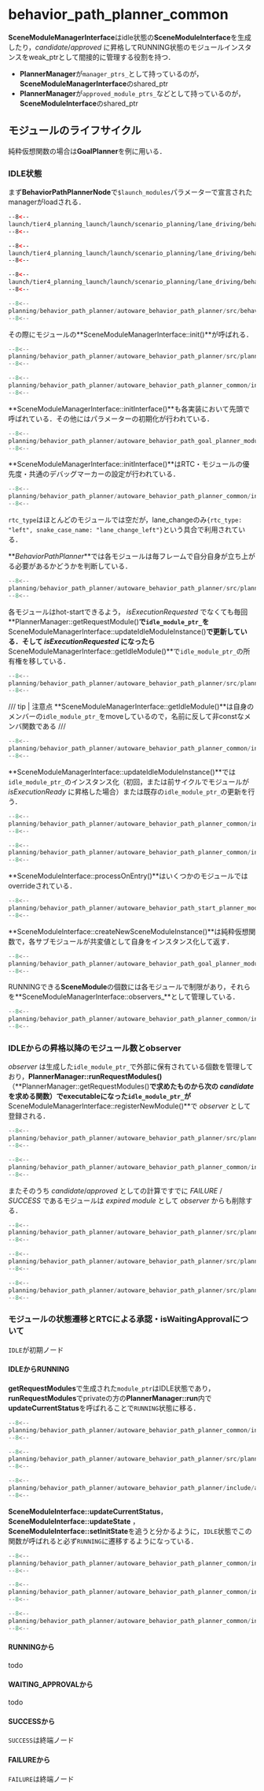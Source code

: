 # behavior_path_planner_common

**SceneModuleManagerInterface**はidle状態の**SceneModuleInterface**を生成したり，_candidate_/_approved_ に昇格してRUNNING状態のモジュールインスタンスをweak_ptrとして間接的に管理する役割を持つ．

- **PlannerManager**が`manager_ptrs_`として持っているのが，**SceneModuleManagerInterface**のshared_ptr
- **PlannerManager**が`approved_module_ptrs_`などとして持っているのが，**SceneModuleInterface**のshared_ptr

## モジュールのライフサイクル

純粋仮想関数の場合は**GoalPlanner**を例に用いる．

### IDLE状態

まず**BehaviorPathPlannerNode**で`$launch_modules`パラメーターで宣言されたmanagerがloadされる．

```xml title="tier4_planning_launch/launch/~/behavior_planning.launch.xml:40:45"
--8<--
launch/tier4_planning_launch/launch/scenario_planning/lane_driving/behavior_planning/behavior_planning.launch.xml:40:45
--8<--
```

```xml title="tier4_planning_launch/launch/~/behavior_planning.launch.xml:91:96"
--8<--
launch/tier4_planning_launch/launch/scenario_planning/lane_driving/behavior_planning/behavior_planning.launch.xml:91:96
--8<--
```

```xml title="tier4_planning_launch/launch/~/behavior_planning.launch.xml:193:193""
--8<--
launch/tier4_planning_launch/launch/scenario_planning/lane_driving/behavior_planning/behavior_planning.launch.xml:193:193
--8<--
```

```cpp title="autoware_behavior_path_planner/src/behavior_path_planner_node.cpp:76:82@BehaviorPathPlannerNode()"
--8<--
planning/behavior_path_planner/autoware_behavior_path_planner/src/behavior_path_planner_node.cpp:76:82
--8<--
```

その際にモジュールの**SceneModuleManagerInterface::init()**が呼ばれる．

```cpp title="autoware_behavior_path_planner/src/planner_manager.cpp:45:64"
--8<--
planning/behavior_path_planner/autoware_behavior_path_planner/src/planner_manager.cpp:45:64
--8<--
```

```cpp title="behavior_path_planner_common/scene_module_manager_interface.hpp:58:58"
--8<--
planning/behavior_path_planner/autoware_behavior_path_planner_common/include/autoware/behavior_path_planner_common/interface/scene_module_manager_interface.hpp:58:58
--8<--
```

**SceneModuleManagerInterface::initInterface()**も各実装において先頭で呼ばれている．その他にはパラメーターの初期化が行われている．

```cpp title="autoware_behavior_path_goal_planner_module/src/manager.cpp:28:38"
--8<--
planning/behavior_path_planner/autoware_behavior_path_goal_planner_module/src/manager.cpp:28:38
--8<--
```

**SceneModuleManagerInterface::initInterface()**はRTC・モジュールの優先度・共通のデバッグマーカーの設定が行われている．

```cpp title="autoware_behavior_path_planner_common/scene_module_manager_interface.hpp:282:330"
--8<--
planning/behavior_path_planner/autoware_behavior_path_planner_common/include/autoware/behavior_path_planner_common/interface/scene_module_manager_interface.hpp:282:330
--8<--
```

`rtc_type`はほとんどのモジュールでは空だが，lane_changeのみ`{rtc_type: "left", snake_case_name: "lane_change_left"}`という具合で利用されている．

**_BehaviorPathPlanner_**では各モジュールは毎フレームで自分自身が立ち上がる必要があるかどうかを判断している．

```cpp title="autoware_behavior_path_planner/src/planner_manager.cpp:350:364@getRequestModule"
--8<--
planning/behavior_path_planner/autoware_behavior_path_planner/src/planner_manager.cpp:350:364
--8<--
```

各モジュールはhot-startできるよう， _isExecutionRequested_ でなくても毎回**PlannerManager::getRequestModule()**で`idle_module_ptr_`を**SceneModuleManagerInterface::updateIdleModuleInstance()**で更新している．そして _isExecutionRequested_ になったら**SceneModuleManagerInterface::getIdleModule()**で`idle_module_ptr_`の所有権を移している．

```cpp title="autoware_behavior_path_planner/src/planner_manager.cpp:355:361@getRequestModule"
--8<--
planning/behavior_path_planner/autoware_behavior_path_planner/src/planner_manager.cpp:355:361
--8<--
```

/// tip | 注意点
**SceneModuleManagerInterface::getIdleModule()**は自身のメンバーの`idle_module_ptr_`をmoveしているので，名前に反して非constなメンバ関数である
///

```cpp title="autoware_behavior_path_planner_common/include/scene_module_manager_interface.hpp:277:277"
--8<--
planning/behavior_path_planner/autoware_behavior_path_planner_common/include/autoware/behavior_path_planner_common/interface/scene_module_manager_interface.hpp:277:277
--8<--
```

**SceneModuleManagerInterface::updateIdleModuleInstance()**では`idle_module_ptr_`のインスタンス化（初回，または前サイクルでモジュールが _isExecutionReady_ に昇格した場合）または既存の`idle_module_ptr_`の更新を行う．

```cpp title="autoware_behavior_path_planner_common/include/scene_module_manager_interface.hpp:60:68"
--8<--
planning/behavior_path_planner/autoware_behavior_path_planner_common/include/autoware/behavior_path_planner_common/interface/scene_module_manager_interface.hpp:60:68
--8<--
```

```cpp title="autoware_behavior_path_planner_common/include/scene_module_interface.hpp:176:183"
--8<--
planning/behavior_path_planner/autoware_behavior_path_planner_common/include/autoware/behavior_path_planner_common/interface/scene_module_interface.hpp:176:183
--8<--
```

**SceneModuleInterface::processOnEntry()**はいくつかのモジュールではoverrideされている．

```cpp title="autoware_behavior_path_start_planner_module/src/start_planner_module.cpp:168:171"
--8<--
planning/behavior_path_planner/autoware_behavior_path_start_planner_module/src/start_planner_module.cpp:168:171
--8<--
```

**SceneModuleInterface::createNewSceneModuleInstance()**は純粋仮想関数で，各サブモジュールが共変値として自身をインスタンス化して返す．

```cpp title="behavior_path_goal_planner_module/include/manager.hpp:37:42"
--8<--
planning/behavior_path_planner/autoware_behavior_path_goal_planner_module/include/autoware/behavior_path_goal_planner_module/manager.hpp:37:42
--8<--
```

RUNNINGできる**SceneModule**の個数には各モジュールで制限があり，それらを**SceneModuleManagerInterface::observers\_**として管理している．

```cpp title="autoware_behavior_path_planner_common/interface/scene_module_manager_interface.hpp:218:218"
--8<--
planning/behavior_path_planner/autoware_behavior_path_planner_common/include/autoware/behavior_path_planner_common/interface/scene_module_manager_interface.hpp:218:218
--8<--
```

### IDLEからの昇格以降のモジュール数とobserver

_observer_ は生成した`idle_module_ptr_`で外部に保有されている個数を管理しており，**PlannerManager::runRequestModules()**（**PlannerManager::getRequestModules()**で求めたものから次の _candidate_ を求める関数）でexecutableになった`idle_module_ptr_`が**SceneModuleManagerInterface::registerNewModule()**で _observer_ として登録される．

```cpp title="autoware_behavior_path_planner/src/planner_manager.cpp:598:607@runRequestModules"
--8<--
planning/behavior_path_planner/autoware_behavior_path_planner/src/planner_manager.cpp:598:607
--8<--
```

```cpp title="autoware_behavior_path_planner_common/interface/scene_module_manager_interface.hpp:79:91"
--8<--
planning/behavior_path_planner/autoware_behavior_path_planner_common/include/autoware/behavior_path_planner_common/interface/scene_module_manager_interface.hpp:79:91
--8<--
```

またそのうち _candidate_/_approved_ としての計算ですでに _FAILURE_ / _SUCCESS_ であるモジュールは _expired module_ として _observer_ からも削除する．

```cpp title="autoware_behavior_path_planner/src/planner_manager.cpp:613:632@runRequestModules"
--8<--
planning/behavior_path_planner/autoware_behavior_path_planner/src/planner_manager.cpp:613:632
--8<--
```

```cpp title="autoware_behavior_path_planner/src/planner_manager.cpp:791:810@runApprovedModules"
--8<--
planning/behavior_path_planner/autoware_behavior_path_planner/src/planner_manager.cpp:791:810
--8<--
```

```cpp title="autoware_behavior_path_planner/src/planner_manager.cpp:855:876@runApprovedModules"
--8<--
planning/behavior_path_planner/autoware_behavior_path_planner/src/planner_manager.cpp:855:876
--8<--
```

### モジュールの状態遷移とRTCによる承認・isWaitingApprovalについて

`IDLE`が初期ノード

#### IDLEからRUNNING

**getRequestModules**で生成された`module_ptr`はIDLE状態であり，**runRequestModules**でprivateの方の**PlannerManager::run**内で**updateCurrentStatus**を呼ばれることで`RUNNING`状態に移る．

```cpp title="autoware_behavior_path_planner_common/scene_module_interface.hpp:449:449"
--8<--
planning/behavior_path_planner/autoware_behavior_path_planner_common/include/autoware/behavior_path_planner_common/interface/scene_module_interface.hpp:449:449
--8<--
```

```cpp title="autoware_behavior_path_planner/src/planner_manager.cpp:606:606@runRequestModules"
--8<--
planning/behavior_path_planner/autoware_behavior_path_planner/src/planner_manager.cpp:606:606
--8<--
```

```cpp title="autoware_behavior_path_planner/include/behavior_path_planner/planner_manager.hpp:288:312"
--8<--
planning/behavior_path_planner/autoware_behavior_path_planner/include/autoware/behavior_path_planner/planner_manager.hpp:288:312
--8<--
```

**SceneModuleInterface::updateCurrentStatus**，**SceneModuleInterface::updateState**
，**SceneModuleInterface::setInitState**を追うと分かるように，`IDLE`状態でこの関数が呼ばれると必ず`RUNNING`に遷移するようになっている．

```cpp title="autoware_behavior_path_planner_common/scene_module_interface.hpp:161:170"
--8<--
planning/behavior_path_planner/autoware_behavior_path_planner_common/include/autoware/behavior_path_planner_common/interface/scene_module_interface.hpp:161:170
--8<--
```

```cpp title="autoware_behavior_path_planner_common/scene_module_interface.hpp:381:390"
--8<--
planning/behavior_path_planner/autoware_behavior_path_planner_common/include/autoware/behavior_path_planner_common/interface/scene_module_interface.hpp:381:390
--8<--
```

```cpp title="autoware_behavior_path_planner_common/scene_module_interface.hpp:473:473"
--8<--
planning/behavior_path_planner/autoware_behavior_path_planner_common/include/autoware/behavior_path_planner_common/interface/scene_module_interface.hpp:473:473
--8<--
```

#### RUNNINGから

todo

#### WAITING_APPROVALから

todo

#### SUCCESSから

`SUCCESS`は終端ノード

#### FAILUREから

`FAILURE`は終端ノード
